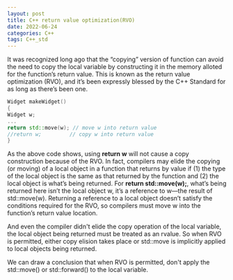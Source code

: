 ```yaml
---
layout: post
title: C++ return value optimization(RVO)
date: 2022-06-24
categories: C++
tags: C++_std
---
```


It was recognized long ago that the “copying” version of function can avoid the need to copy the local variable by constructing it in the memory alloted for the function’s return value. This is known as the return value optimization (RVO), and it’s been expressly blessed by the C++ Standard for as long as there’s been one.

```cpp
Widget makeWidget()
{
Widget w;
...
return std::move(w); // move w into return value
//return w;         // copy w into return value
}
```

As the above code shows, using **return w** will not cause a copy construction because of the RVO. In fact, compilers may elide the copying (or moving) of a local object in a function that returns by value if (1) the type of the local object is the same as that returned by the function and (2) the local object is what’s being returned. For **return std::move(w);**, what’s being returned here isn’t the local object w, it’s a reference to w—the result of std::move(w). Returning a reference to a local object doesn’t satisfy the conditions required for the RVO, so compilers must move w into the function’s return value location.

And even the compiler didn't elide the copy operation of the local variable, the local object being returned must be treated as an rvalue. So when RVO is permitted, either copy elision takes place or std::move is implicitly applied to local objects being returned.

We can draw a conclusion that when RVO is permitted, don't apply the std::move() or std::forward() to the local variable.
